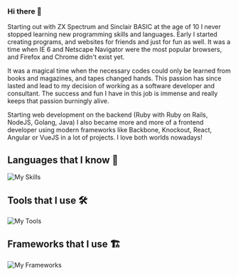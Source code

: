 ### Hi there 👋

Starting out with ZX Spectrum and Sinclair BASIC at the age of 10 I never stopped learning new programming skills and languages. Early I started creating programs, and websites for friends and just for fun as well. It was a time when IE 6 and Netscape Navigator were the most popular browsers, and Firefox and Chrome didn't exist yet.

It was a magical time when the necessary codes could only be learned from books and magazines, and tapes changed hands. This passion has since lasted and lead to my decision of working as a software developer and consultant. The success and fun I have in this job is immense and really keeps that passion burningly alive.

Starting web development on the backend (Ruby with Ruby on Rails, NodeJS, Golang, Java) I also became more and more of a frontend developer using modern frameworks like Backbone, Knockout, React, Angular or VueJS in a lot of projects. I love both worlds nowadays!

## Languages that I know 📢

![My Skills](https://tech-icons.byteflag.dev/icons?i=java,kotlin,javascript,typescript,golang,rust,ruby,elixir,dart,html,css,bash,php,sass,less)<br/>

## Tools that I use 🛠
![My Tools](https://tech-icons.byteflag.dev/icons?i=grafana,maven,gradle,nodejs,deno,bun,redis,mongodb,mysql,postgres,sqlite,webpack,vite,npm,yarn,pnpm,vscode,sublime,neovim,linux,aws,terraform,tauri,electron,wasm)<br/>

## Frameworks that I use 🏗️

![My Frameworks](https://tech-icons.byteflag.dev/icons?i=spring,nextjs,react,vue,lit,nuxt,fastify,angular,flutter,rxjs,rails,tailwind,express,nest,junit,sequelize,jest,vitest)<br/>

<!--
**etroynov/etroynov** is a ✨ _special_ ✨ repository because its `README.md` (this file) appears on your GitHub profile.

Here are some ideas to get you started:
- 🔭 I’m currently working on ...
- 🌱 I’m currently learning ...
- 👯 I’m looking to collaborate on ...
- 🤔 I’m looking for help with ...
- 💬 Ask me about ...
- 📫 How to reach me: ...
- 😄 Pronouns: ...
- ⚡ Fun fact: ...
-->

